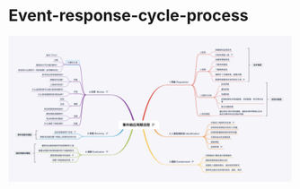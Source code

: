 # Event-response-cycle-process
![Event-response-cycle-process](https://github.com/AleWong/Event-response-cycle-process/blob/master/Event-response-cycle-process.png?raw=true)
